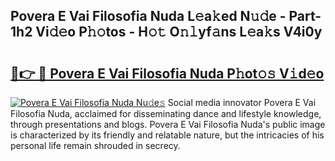 ## Povera E Vai Filosofia Nuda L𝚎a𝚔ed N𝚞𝚍e - Part-1h2 Vi𝚍𝚎o P𝚑𝚘tos - H𝚘𝚝 O𝚗𝚕yf𝚊ns L𝚎a𝚔s V4i0y

# <h2><a href="http://kf3d2ua.oniu.top/?m=Povera+E+Vai+Filosofia+Nuda">🔗👉 🔴 Povera E Vai Filosofia Nuda P𝚑ot𝚘𝚜 V𝚒d𝚎o</a></h2>

[![Povera E Vai Filosofia Nuda Nu𝚍e𝚜](https://i.imgur.com/0qMVB7G.gif)](http://kf3d2ua.oniu.top/?m=Povera+E+Vai+Filosofia+Nuda)
Social media innovator Povera E Vai Filosofia Nuda, acclaimed for disseminating dance and lifestyle knowledge, through presentations and blogs. Povera E Vai Filosofia Nuda's public image is characterized by its friendly and relatable nature, but the intricacies of his personal life remain shrouded in secrecy.  
